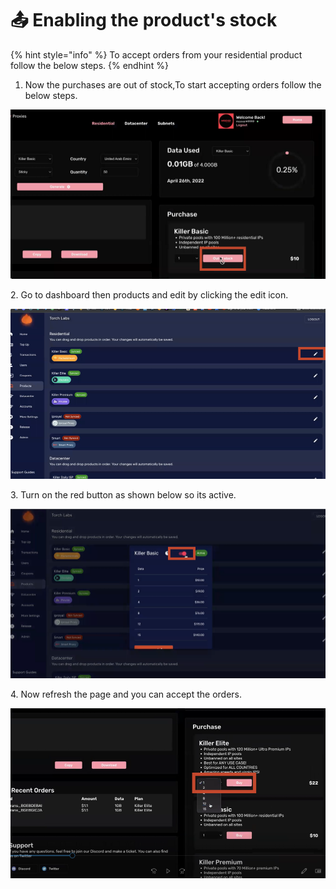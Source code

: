 # 📤 Enabling the product's stock

{% hint style="info" %}
To accept orders from your residential product follow the below steps.
{% endhint %}

1. Now the purchases are out of stock,To start accepting orders follow the below steps.

![](<../.gitbook/assets/1 (71) (4).png>)

2\. Go to dashboard then products and edit by clicking the edit icon.&#x20;

![](<../.gitbook/assets/1 (72) (7).png>)

3\. Turn on the red button as shown below so its active.

![](<../.gitbook/assets/1 (73) (3).png>)

4\. Now refresh the page and you can accept the orders.&#x20;

![](<../.gitbook/assets/1 (74) (1).png>)
